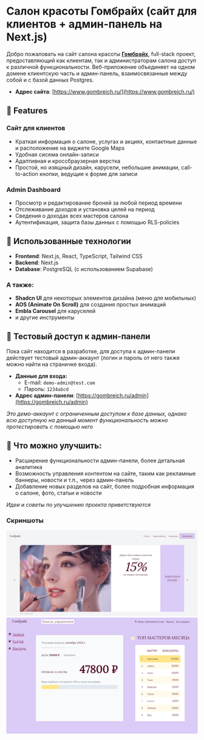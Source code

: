 # Салон красоты Гомбрайх (сайт для клиентов + админ-панель на Next.js)

Добро пожаловать на сайт салона красоты [**Гомбрайх**](https://gombreich.ru/), full-stack проект, предоставляющий как клиентам, так и администраторам салона доступ к различной функциональности. Веб-приложение объединяет на одном домене клиентскую часть и админ-панель, взаимосвязанные между собой и с базой данных Postgres.

- **Адрес сайта**: [https://www.gombreich.ru/](https://www.gombreich.ru/)

## 🌸 Features

### Сайт для клиентов

- Краткая информация о салоне, услугах и акциях, контактные данные и расположение на виджете Google Maps
- Удобная сисема онлайн-записи
- Адаптивная и кроссбраузерная верстка
- Простой, но изящный дизайн, карусели, небольшие анимации, call-to-action кнопки, ведущие к форме для записи

### Admin Dashboard

- Просмотр и редактирование броней за любой период времени
- Отслеживание доходов и установка целей на период
- Сведения о доходах всех мастеров салона
- Аутентификация, защита базы данных с помощью RLS-policies

## 🌸 Использованные технологии

- **Frontend**: Next.js, React, TypeScript, Tailwind CSS
- **Backend**: Next.js
- **Database**: PostgreSQL (с использованием Supabase)

### А также:

- **Shadcn UI** для некоторых элементов дизайна (меню для мобильных)
- **AOS (Animate On Scroll)** для создания простых анимаций
- **Embla Carousel** для каруселей
- и другие инструменты

## 🌸 Тестовый доступ к админ-панели

Пока сайт находится в разработке, для доступа к админ-панели действует тестовый админ-аккаунт (логин и пароль от него также можно найти на страничке входа).

- **Данные для входа:**
  - E-mail: `demo-admin@test.com`
  - Пароль: `1234abcd`
- **Адрес админ-панели**: [https://gombreich.ru/admin](https://gombreich.ru/admin)

_Это демо-аккаунт с ограниченным доступом к базе данных, однако всю доступную на данный момент функциональность можно протестировать с помощью него_

## 🌸 Что можно улучшить:

- Расширение функциональности админ-панели, более детальная аналитика
- Возможность управления контентом на сайте, таким как рекламные баннеры, новости и т.п., через админ-панель
- Добавление новых разделов на сайт, более подробная информация о салоне, фото, статьи и новости

_Идеи и советы по улучшению проекта приветствуются_

### Скриншоты

![Главная страница](./screenshots/home-page2.png)
![Админ-панель](./screenshots/admin-dashboard.png)
